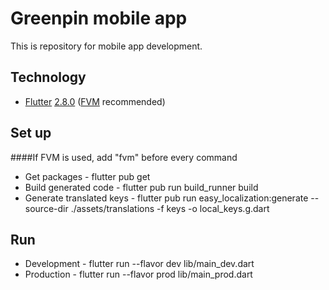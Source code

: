 # Greenpin mobile app

This is repository for mobile app development.

## Technology

- [Flutter](https://flutter.dev/) [2.8.0](https://flutter.dev/docs/development/tools/sdk/releases) ([FVM](https://fvm.app/) recommended)

## Set up
####If FVM is used, add "fvm" before every command

- Get packages - flutter pub get
- Build generated code - flutter pub run build_runner build
- Generate translated keys - flutter pub run easy_localization:generate --source-dir ./assets/translations -f keys -o local_keys.g.dart

## Run

- Development - flutter run --flavor dev lib/main_dev.dart
- Production - flutter run --flavor prod lib/main_prod.dart
